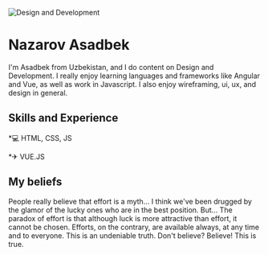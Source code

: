 <!-- ![Design and Development](https://arturssmirnovs.github.io/github-profile-readme-generator/images/banner.png) -->

![Design and Development](https://github.com/NazarovAsadbek/NazarovAsadbek/blob/main/Black%20Technology%20LinkedIn%20Banner.png)
<!--  -->
# Nazarov Asadbek

I'm Asadbek from Uzbekistan, and I do content on Design and Development. I really enjoy learning languages and frameworks like Angular and Vue, as well as work in Javascript. I also enjoy wireframing, ui, ux, and design in general.

## Skills and Experience
*💻 HTML, CSS, JS

*✈ VUE.JS

## My beliefs
People really believe that effort is a myth... I think we've been drugged by the glamor of the lucky ones who are in the best position. But... The paradox of effort is that although luck is more attractive than effort, it cannot be chosen. Efforts, on the contrary, are available always, at any time and to everyone. This is an undeniable truth. Don't believe? Believe! This is true.

<!-- ## Examples of work -->


<!-- [<img src='https://cdn.jsdelivr.net/npm/simple-icons@3.0.1/icons/telegram.svg' alt='github' height='40'>](https://t.me/Nazarov_Asadbek1) -->
